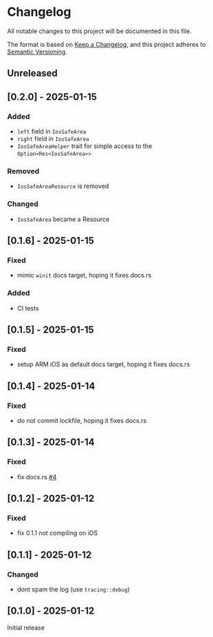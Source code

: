# Changelog

All notable changes to this project will be documented in this file.

The format is based on [Keep a Changelog](https://keepachangelog.com/en/1.0.0/),
and this project adheres to [Semantic Versioning](https://semver.org/spec/v2.0.0.html).

## Unreleased

## [0.2.0] - 2025-01-15

### Added

* `left` field in `IosSafeArea`
* `right` field in `IosSafeArea`
* `IosSafeAreaHelper` trait for simple access to the `Option<Res<IosSafeArea>>`

### Removed

* `IosSafeAreaResource` is removed

### Changed

* `IosSafeArea` became a Resource

## [0.1.6] - 2025-01-15

### Fixed

* mimic `winit` docs target, hoping it fixes docs.rs

### Added

* CI tests

## [0.1.5] - 2025-01-15

### Fixed
* setup ARM iOS as default docs target, hoping it fixes docs.rs

## [0.1.4] - 2025-01-14

### Fixed
* do not commit lockfile, hoping it fixes docs.rs

## [0.1.3] - 2025-01-14

### Fixed
* fix docs.rs [#4](https://github.com/rustunit/bevy_ios_safearea/pull/4)

## [0.1.2] - 2025-01-12

### Fixed
* fix 0.1.1 not compiling on iOS

## [0.1.1] - 2025-01-12

### Changed
* dont spam the log (use `tracing::debug`)

## [0.1.0] - 2025-01-12

Initial release